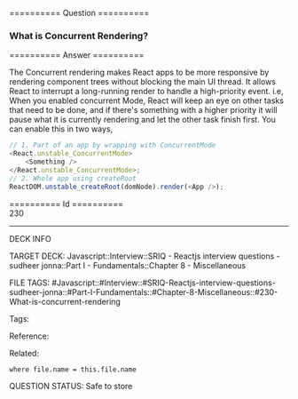========== Question ==========  

### What is Concurrent Rendering?  

========== Answer ==========  

The Concurrent rendering makes React apps to be more responsive by rendering component trees without blocking the main UI thread. It allows React to interrupt a long-running render to handle a high-priority event. i.e, When you enabled concurrent Mode, React will keep an eye on other tasks that need to be done, and if there's something with a higher priority it will pause what it is currently rendering and let the other task finish first. You can enable this in two ways,

```javascript
// 1. Part of an app by wrapping with ConcurrentMode
<React.unstable_ConcurrentMode>
    <Something />
</React.unstable_ConcurrentMode>;
// 2. Whole app using createRoot
ReactDOM.unstable_createRoot(domNode).render(<App />);
```

========== Id ==========  
230

---

DECK INFO

TARGET DECK: Javascript::Interview::SRIQ - Reactjs interview questions - sudheer jonna::Part I - Fundamentals::Chapter 8 - Miscellaneous

FILE TAGS: #Javascript::#Interview::#SRIQ-Reactjs-interview-questions-sudheer-jonna::#Part-I-Fundamentals::#Chapter-8-Miscellaneous::#230-What-is-concurrent-rendering

Tags:

Reference:

Related:

```dataview
where file.name = this.file.name
```
QUESTION STATUS: Safe to store
